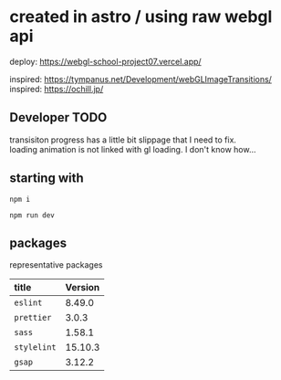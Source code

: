 # created in astro / using raw webgl api
deploy: https://webgl-school-project07.vercel.app/  
  
inspired: https://tympanus.net/Development/webGLImageTransitions/  
inspired: https://ochill.jp/

## Developer TODO
transisiton progress has a little bit slippage that I need to fix.  
loading animation is not linked with gl loading. I don't know how...

## starting with

```
npm i 
```
```
npm run dev
```

## packages

representative packages

| title                  | Version                                          |
| :--------------------- | :----------------------------------------------- |
| `eslint`               | 8.49.0                                           |
| `prettier`             | 3.0.3                                            |
| `sass`                 | 1.58.1                                           |
| `stylelint`            | 15.10.3                                          |
| `gsap`                 | 3.12.2                                           |

